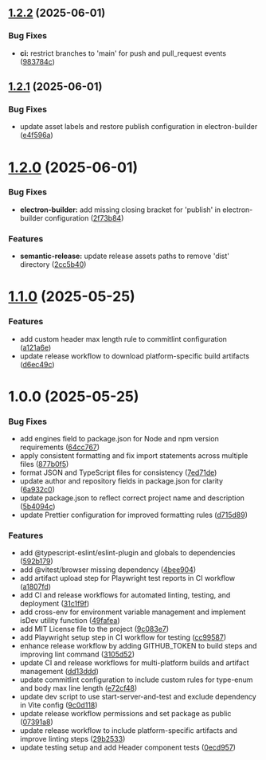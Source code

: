 ## [1.2.2](https://github.com/BrainerVirus/electron-react-template/compare/v1.2.1...v1.2.2) (2025-06-01)

### Bug Fixes

- **ci:** restrict branches to 'main' for push and pull_request events ([983784c](https://github.com/BrainerVirus/electron-react-template/commit/983784c63387ebba708a012c7e321572e186a8f1))

## [1.2.1](https://github.com/BrainerVirus/electron-react-template/compare/v1.2.0...v1.2.1) (2025-06-01)

### Bug Fixes

- update asset labels and restore publish configuration in electron-builder ([e4f596a](https://github.com/BrainerVirus/electron-react-template/commit/e4f596a5a6c64b29a369a70699bbe7cad803c433))

# [1.2.0](https://github.com/BrainerVirus/electron-react-template/compare/v1.1.0...v1.2.0) (2025-06-01)

### Bug Fixes

- **electron-builder:** add missing closing bracket for 'publish' in electron-builder configuration ([2f73b84](https://github.com/BrainerVirus/electron-react-template/commit/2f73b84dda5b496e6d8cbc0720adb7914148b2e3))

### Features

- **semantic-release:** update release assets paths to remove 'dist' directory ([2cc5b40](https://github.com/BrainerVirus/electron-react-template/commit/2cc5b40a8c1fe4ba406efa2b8c6caa98cb52d3b0))

# [1.1.0](https://github.com/BrainerVirus/electron-react-template/compare/v1.0.0...v1.1.0) (2025-05-25)

### Features

- add custom header max length rule to commitlint configuration ([a121a6e](https://github.com/BrainerVirus/electron-react-template/commit/a121a6e1df2911df1168c168d0939346b8d9e7b7))
- update release workflow to download platform-specific build artifacts ([d6ec49c](https://github.com/BrainerVirus/electron-react-template/commit/d6ec49cca928fca7f17319373f71f3c3dcc15f20))

# 1.0.0 (2025-05-25)

### Bug Fixes

- add engines field to package.json for Node and npm version requirements ([64cc767](https://github.com/BrainerVirus/electron-react-template/commit/64cc767c9449a14a1e0a6fb42546ee266dc2c703))
- apply consistent formatting and fix import statements across multiple files ([877b0f5](https://github.com/BrainerVirus/electron-react-template/commit/877b0f5cf822dfe9bf0e7c135e64f87966c44fa1))
- format JSON and TypeScript files for consistency ([7ed71de](https://github.com/BrainerVirus/electron-react-template/commit/7ed71dec753db4a35cb3f1636f2f7c1459054bb1))
- update author and repository fields in package.json for clarity ([6a932c0](https://github.com/BrainerVirus/electron-react-template/commit/6a932c05399040de849fc8fbd5e750621b6e35d7))
- update package.json to reflect correct project name and description ([5b4094c](https://github.com/BrainerVirus/electron-react-template/commit/5b4094c0a5af7e24af18d5635f59963f72bf56aa))
- update Prettier configuration for improved formatting rules ([d715d89](https://github.com/BrainerVirus/electron-react-template/commit/d715d89b2a0ed4df15e87405fbec747a3f2fd415))

### Features

- add @typescript-eslint/eslint-plugin and globals to dependencies ([592b179](https://github.com/BrainerVirus/electron-react-template/commit/592b179384ca1493fe21e7a5f9b20023134d315c))
- add @vitest/browser missing dependency ([4bee904](https://github.com/BrainerVirus/electron-react-template/commit/4bee90412a0025558f1fed22e0cee56e93685b0a))
- add artifact upload step for Playwright test reports in CI workflow ([a1807fd](https://github.com/BrainerVirus/electron-react-template/commit/a1807fd0f8614466df31415aff2d53f6b7279287))
- add CI and release workflows for automated linting, testing, and deployment ([31c1f9f](https://github.com/BrainerVirus/electron-react-template/commit/31c1f9fda601573f325e0075e4a4a3ee0da38a39))
- add cross-env for environment variable management and implement isDev utility function ([49fafea](https://github.com/BrainerVirus/electron-react-template/commit/49fafea1d10579952303197df1bb5ddd0ebfd783))
- add MIT License file to the project ([9c083e7](https://github.com/BrainerVirus/electron-react-template/commit/9c083e7aec33bf7545e576a438e0dd97d6306da9))
- add Playwright setup step in CI workflow for testing ([cc99587](https://github.com/BrainerVirus/electron-react-template/commit/cc99587143ea03ea38350b69201f9037460e8a3e))
- enhance release workflow by adding GITHUB_TOKEN to build steps and improving lint command ([3105d52](https://github.com/BrainerVirus/electron-react-template/commit/3105d5213b07217bf1d2fae8e99274e6d569c25f))
- update CI and release workflows for multi-platform builds and artifact management ([dd13ddd](https://github.com/BrainerVirus/electron-react-template/commit/dd13ddd347ae185eb44b974616217a959958e222))
- update commitlint configuration to include custom rules for type-enum and body max line length ([e72cf48](https://github.com/BrainerVirus/electron-react-template/commit/e72cf48096ac006d0e6d87e8d66a9503d23328ae))
- update dev script to use start-server-and-test and exclude dependency in Vite config ([9c0d118](https://github.com/BrainerVirus/electron-react-template/commit/9c0d118f3cb7dfbc505d26c204051feb4ae03d93))
- update release workflow permissions and set package as public ([07391a8](https://github.com/BrainerVirus/electron-react-template/commit/07391a824f993438d8ecfc0fd5847d7d3002d84a))
- update release workflow to include platform-specific artifacts and improve linting steps ([29b2533](https://github.com/BrainerVirus/electron-react-template/commit/29b2533e6887cebe8f2a3ca929c551427f0ca63b))
- update testing setup and add Header component tests ([0ecd957](https://github.com/BrainerVirus/electron-react-template/commit/0ecd957f5be5416d8364d6b68501416f32ba6936))
